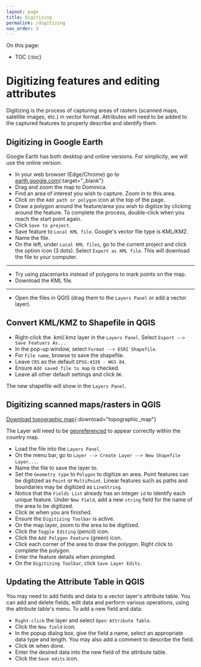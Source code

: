 ```yaml
---
layout: page
title: Digitizing
permalink: /digitizing
nav_order: 3
---
```


On this page:

* TOC
{:toc}

# Digitizing features and editing attributes

Digitizing is the process of capturing areas of rasters (scanned maps, satellite images, etc.) in vector format. Attributes will need to be added to the captured features to properly describe and identify them.

## Digitizing in Google Earth

Google Earth has both desktop and online versions. For simplicity, we will use the online version.

* In your web browser (Edge/Chrome) go to [earth.google.com](https://earth.google.com){:target="_blank"}
* Drag and zoom the map to Dominica.
* Find an area of interest you wish to capture. Zoom in to this area.
* Click on the ```Add path or polygon``` icon at the top of the page.
* Draw a polygon around the feature/area you wish to digitize by clicking around the feature. To complete the process, double-click when you reach the start point again.
* Click ```Save to project```.
* Save feature to ```Local KML file```. Google's vector file type is KML/KMZ.
* Name the file.
* On the left, under ```Local KML files```, go to the current project and click the option icon (3 dots). Select ```Export as KML file```. This will download the file to your computer.

-----

* Try using placemarks instead of polygons to mark points on the map.
* Download the KML file.

-----

* Open the files in QGIS (drag them to the ```Layers Panel``` or add a vector layer).

## Convert KML/KMZ to Shapefile in QGIS
* Right-click the .kml/.kmz layer in the ```Layers Panel```. Select ```Export --> Save Featuers As...```
* In the pop-up window, select ```Format --> ESRI Shapefile```.
* For ```File name```, browse to save the shapefile.
* Leave ```CRS``` as the default ```EPSG:4326 - WGS 84```.
* Ensure ```Add saved file to map``` is checked.
* Leave all other default settings and click ```OK```.

The new shapefile will show in the ```Layers Panel```.

## Digitizing scanned maps/rasters in QGIS

[Download topographic map]({{site.url}}/assets/files/large-detailed-topographic-map-of-dominica.jpg){:download="topographic_map"}

The Layer will need to be [georeferenced]({{site.url}}/georeferencing) to appear correctly within the country map.

* Load the file into the ```Layers Panel```.
* On the menu bar, go to ```Layer --> Create Layer --> New Shapefile Layer...```.
* Name the file to save the layer to.
* Set the ```Geometry type``` to ```Polygon``` to digitize an area. Point features can be digitized as ```Point``` or ```MultiPoint```. Linear features such as paths and boundaries may be digitized as ```LineString```.
* Notice that the ```Fields List``` already has an integer ```id``` to identify each unique feature. Under ```New Field```, add a new ```string``` field for the name of the area to be digitized.
* Click ```OK``` when you are finished.
* Ensure the ```Digitizing Toolbar``` is active.
* On the map layer, zoom to the area to be digitized.
* Click the ```Toggle Editing``` (pencil) icon.
* Click the ```Add Polygon Feature``` (green) icon.
* Click each corner of the area to draw the polygon. Right click to complete the polygon.
* Enter the feature details when prompted.
* On the ```Digitizing Toolbar```, click ```Save Layer Edits```.


## Updating the Attribute Table in QGIS
You may need to add fields and data to a vector layer's attribute table. You can add and delete fields, edit data and perform various operations, using the attribute table's menu. To add a new field and data:
* ```Right-click``` the layer and select ```Open Attribute Table```.
* Click the ```New field``` icon.
* In the popup dialog box, give the field a name, select an appropriate data type and length. You may also add a comment to describe the field.
* Click ```OK``` when done.
* Enter the desired data into the new field of the attribute table.
* Click the ```Save edits``` icon.
